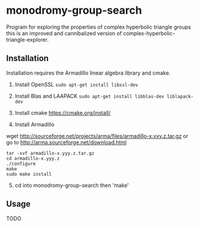 # monodromy-group-search

Program for exploring the properties of complex hyperbolic triangle groups this is an improved and
cannibalized version of complex-hyperbolic-triangle-explorer.

## Installation
Installation requires the Armadillo linear algebra library and cmake. 

1. Install OpenSSL `sudo apt-get install libssl-dev`

2. Install Blas and LAAPACK `sudo apt-get install libblas-dev liblapack-dev`

2. Install cmake https://cmake.org/install/

3. Install Armadillo

wget http://sourceforge.net/projects/arma/files/armadillo-x.yyy.z.tar.gz
or go to http://arma.sourceforge.net/download.html
```
tar -xvf armadillo-x.yyy.z.tar.gz
cd armadillo-x.yyy.z
./configure
make
sudo make install
```

5. cd into monodromy-group-search then 'make'

## Usage

TODO
